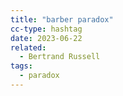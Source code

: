 ```yaml
---
title: "barber paradox"
cc-type: hashtag
date: 2023-06-22
related:
  - Bertrand Russell
tags:
  - paradox
---
```

